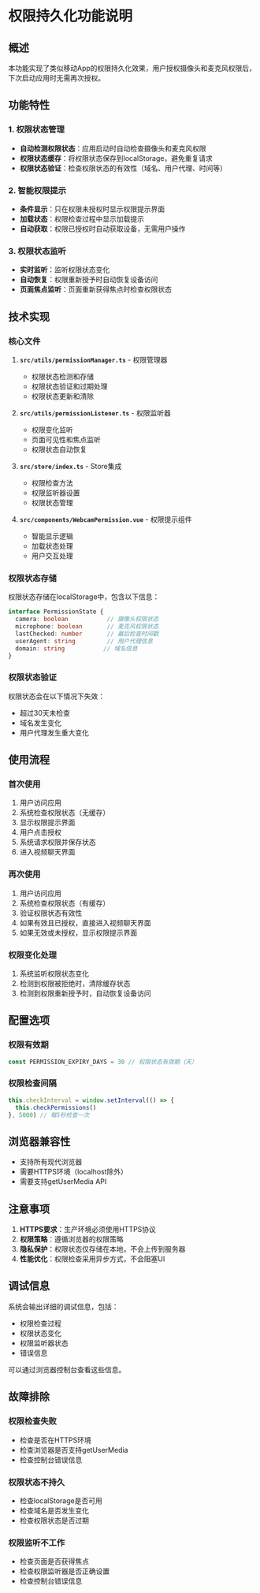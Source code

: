 # 权限持久化功能说明

## 概述

本功能实现了类似移动App的权限持久化效果，用户授权摄像头和麦克风权限后，下次启动应用时无需再次授权。

## 功能特性

### 1. 权限状态管理
- **自动检测权限状态**：应用启动时自动检查摄像头和麦克风权限
- **权限状态缓存**：将权限状态保存到localStorage，避免重复请求
- **权限状态验证**：检查权限状态的有效性（域名、用户代理、时间等）

### 2. 智能权限提示
- **条件显示**：只在权限未授权时显示权限提示界面
- **加载状态**：权限检查过程中显示加载提示
- **自动获取**：权限已授权时自动获取设备，无需用户操作

### 3. 权限状态监听
- **实时监听**：监听权限状态变化
- **自动恢复**：权限重新授予时自动恢复设备访问
- **页面焦点监听**：页面重新获得焦点时检查权限状态

## 技术实现

### 核心文件

1. **`src/utils/permissionManager.ts`** - 权限管理器
   - 权限状态检测和存储
   - 权限状态验证和过期处理
   - 权限状态更新和清除

2. **`src/utils/permissionListener.ts`** - 权限监听器
   - 权限变化监听
   - 页面可见性和焦点监听
   - 权限状态自动恢复

3. **`src/store/index.ts`** - Store集成
   - 权限检查方法
   - 权限监听器设置
   - 权限状态管理

4. **`src/components/WebcamPermission.vue`** - 权限提示组件
   - 智能显示逻辑
   - 加载状态处理
   - 用户交互处理

### 权限状态存储

权限状态存储在localStorage中，包含以下信息：
```typescript
interface PermissionState {
  camera: boolean           // 摄像头权限状态
  microphone: boolean       // 麦克风权限状态
  lastChecked: number       // 最后检查时间戳
  userAgent: string         // 用户代理信息
  domain: string           // 域名信息
}
```

### 权限状态验证

权限状态会在以下情况下失效：
- 超过30天未检查
- 域名发生变化
- 用户代理发生重大变化

## 使用流程

### 首次使用
1. 用户访问应用
2. 系统检查权限状态（无缓存）
3. 显示权限提示界面
4. 用户点击授权
5. 系统请求权限并保存状态
6. 进入视频聊天界面

### 再次使用
1. 用户访问应用
2. 系统检查权限状态（有缓存）
3. 验证权限状态有效性
4. 如果有效且已授权，直接进入视频聊天界面
5. 如果无效或未授权，显示权限提示界面

### 权限变化处理
1. 系统监听权限状态变化
2. 检测到权限被拒绝时，清除缓存状态
3. 检测到权限重新授予时，自动恢复设备访问

## 配置选项

### 权限有效期
```typescript
const PERMISSION_EXPIRY_DAYS = 30 // 权限状态有效期（天）
```

### 权限检查间隔
```typescript
this.checkInterval = window.setInterval(() => {
  this.checkPermissions()
}, 5000) // 每5秒检查一次
```

## 浏览器兼容性

- 支持所有现代浏览器
- 需要HTTPS环境（localhost除外）
- 需要支持getUserMedia API

## 注意事项

1. **HTTPS要求**：生产环境必须使用HTTPS协议
2. **权限策略**：遵循浏览器的权限策略
3. **隐私保护**：权限状态仅存储在本地，不会上传到服务器
4. **性能优化**：权限检查采用异步方式，不会阻塞UI

## 调试信息

系统会输出详细的调试信息，包括：
- 权限检查过程
- 权限状态变化
- 权限监听器状态
- 错误信息

可以通过浏览器控制台查看这些信息。

## 故障排除

### 权限检查失败
- 检查是否在HTTPS环境
- 检查浏览器是否支持getUserMedia
- 检查控制台错误信息

### 权限状态不持久
- 检查localStorage是否可用
- 检查域名是否发生变化
- 检查权限状态是否过期

### 权限监听不工作
- 检查页面是否获得焦点
- 检查权限监听器是否正确设置
- 检查控制台错误信息




